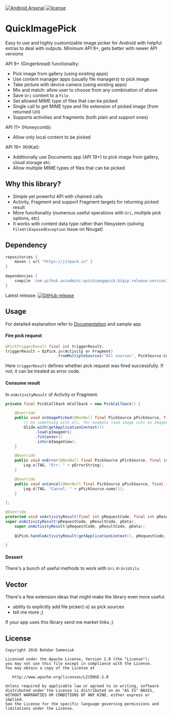 [![Android Arsenal](https://img.shields.io/badge/Android%20Arsenal-QuickImagePick-blue.svg?style=flat-square)](http://android-arsenal.com/details/1/4248) [![license](https://img.shields.io/github/license/aviadmini/quickimagepick.svg?maxAge=2592000)]()

# QuickImagePick

Easy to use and highly customizable image picker for Android with helpful extras to deal with outputs. Minimum API 9+, gets better with newer API versions
 
API 9+ (Gingerbread) functionality:

* Pick image from gallery (using existing apps)
* Use content manager apps (usually file managers) to pick image
* Take picture with device camera (using existing apps)
* Mix and match: allow user to choose from any combination of above
* Save `Uri` content to a `File`
* Set allowed MIME type of files that can be picked
* Single call to get MIME type and file extension of picked image (from returned Uri)
* Supports activities and fragments (both plain and support ones)

API 11+ (Honeycomb):

* Allow only local content to be picked

API 19+ (KitKat):

* Additionally use Documents app (API 19+) to pick image from gallery, cloud storage etc.
* Allow multiple MIME types of files that can be picked

## Why this library?

* Simple yet powerful API with chained calls
* Activity, Fragment and support Fragment targets for returning picked result
* More functionality (numerous useful operations with `Uri`, multiple pick options, etc) 
* It works with content data type rather than filesystem (solving `FileUriExposedException` issue on Nougat)

## Dependency

```groovy
repositories {
    maven { url "https://jitpack.io" }
}
    
dependencies {
    compile 'com.github.aviadmini:quickimagepick:${qip.release.version}'
}
```

Latest release: [![GitHub release](https://img.shields.io/github/release/aviadmini/quickimagepick.svg)]()

## Usage

For detailed explanation refer to [Documentation](https://github.com/aviadmini/quickimagepick/wiki/Documentation) and sample app

#### Fire pick request

```java
@PickTriggerResult final int triggerResult;
triggerResult = QiPick.in(Activity or Fragment)
                      .fromMultipleSources("All sources", PickSource.CAMERA, PickSource.DOCUMENTS);
```
Here `triggerResult` defines whether pick request was fired successfully. If not, it can be treated as error code.

#### Consume result
In `onActivityResult` of Activity or Fragment:

```java
private final PickCallback mCallback = new PickCallback() {

    @Override
    public void onImagePicked(@NonNull final PickSource pPickSource, final int pRequestType, @NonNull final Uri pImageUri) {
        // Do something with Uri, for example load image into an ImageView
        Glide.with(getApplicationContext())
             .load(pImageUri)
             .fitCenter()
             .into(mImageView);
    }

    @Override
    public void onError(@NonNull final PickSource pPickSource, final int pRequestType, @NonNull final String pErrorString) {
        Log.e(TAG, "Err: " + pErrorString);
    }

    @Override
    public void onCancel(@NonNull final PickSource pPickSource, final int pRequestType) {
        Log.d(TAG, "Cancel: " + pPickSource.name());
    }

};

@Override
protected void onActivityResult(final int pRequestCode, final int pResultCode, final Intent pData) {
super.onActivityResult(pRequestCode, pResultCode, pData);
    super.onActivityResult(pRequestCode, pResultCode, pData);
    
    QiPick.handleActivityResult(getApplicationContext(), pRequestCode, pResultCode, pData, this.mCallback);
            
}
```

#### Dessert

There's a bunch of useful methods to work with `Uri` in `UriUtils`

## Vector

There's a few extension ideas that might make the library even more useful. 

- ability to explicitly add file picker(-s) as pick sources
- tell me more ;)

If your app uses this library send me market links ;)

## License

    Copyright 2016 Bohdan Semeniuk

    Licensed under the Apache License, Version 2.0 (the "License");
    you may not use this file except in compliance with the License.
    You may obtain a copy of the License at

       http://www.apache.org/licenses/LICENSE-2.0

    Unless required by applicable law or agreed to in writing, software
    distributed under the License is distributed on an "AS IS" BASIS,
    WITHOUT WARRANTIES OR CONDITIONS OF ANY KIND, either express or implied.
    See the License for the specific language governing permissions and
    limitations under the License.